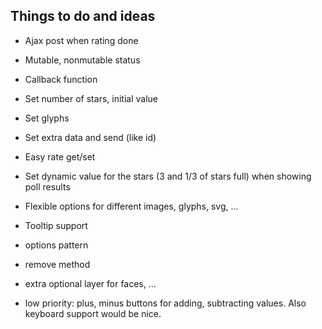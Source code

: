 Things to do and ideas
---

- Ajax post when rating done
- Mutable, nonmutable status
- Callback function
- Set number of stars, initial value
- Set glyphs
- Set extra data and send (like id)
- Easy rate get/set
- Set dynamic value for the stars (3 and 1/3 of stars full) when showing poll results
- Flexible options for different images, glyphs, svg, ...
- Tooltip support

- options pattern
- remove method
- extra optional layer for faces, ...
- low priority: plus, minus buttons for adding, subtracting values. Also keyboard support would be nice. 

